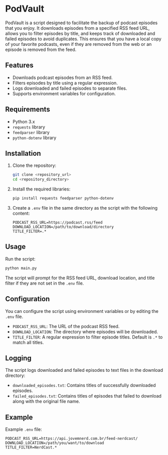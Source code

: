 # PodVault

PodVault is a script designed to facilitate the backup of podcast episodes that you enjoy. It downloads episodes from a specified RSS feed URL, allows you to filter episodes by title, and keeps track of downloaded and failed episodes to avoid duplicates. This ensures that you have a local copy of your favorite podcasts, even if they are removed from the web or an episode is removed from the feed.

## Features

- Downloads podcast episodes from an RSS feed.
- Filters episodes by title using a regular expression.
- Logs downloaded and failed episodes to separate files.
- Supports environment variables for configuration.

## Requirements

- Python 3.x
- `requests` library
- `feedparser` library
- `python-dotenv` library

## Installation

1. Clone the repository:
    ```sh
    git clone <repository_url>
    cd <repository_directory>
    ```

2. Install the required libraries:
    ```sh
    pip install requests feedparser python-dotenv
    ```

3. Create a `.env` file in the same directory as the script with the following content:
    ```dotenv
    PODCAST_RSS_URL=https://podcast.rss/feed
    DOWNLOAD_LOCATION=/path/to/download/directory
    TITLE_FILTER=.*
    ```

## Usage

Run the script:
```sh
python main.py
```

The script will prompt for the RSS feed URL, download location, and title filter if they are not set in the `.env` file.

## Configuration

You can configure the script using environment variables or by editing the `.env` file.

- `PODCAST_RSS_URL`: The URL of the podcast RSS feed.
- `DOWNLOAD_LOCATION`: The directory where episodes will be downloaded.
- `TITLE_FILTER`: A regular expression to filter episode titles. Default is `.*` to match all titles.

## Logging

The script logs downloaded and failed episodes to text files in the download directory:

- `downloaded_episodes.txt`: Contains titles of successfully downloaded episodes.
- `failed_episodes.txt`: Contains titles of episodes that failed to download along with the original file name.

## Example

Example `.env` file:
```dotenv
PODCAST_RSS_URL=https://api.jovemnerd.com.br/feed-nerdcast/
DOWNLOAD_LOCATION=/path/you/want/to/download
TITLE_FILTER=NerdCast.*
```